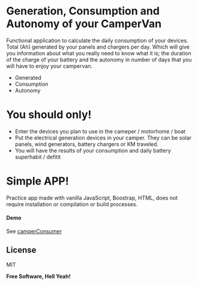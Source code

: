 # Generation, Consumption and Autonomy of your CamperVan

Functional application to calculate the daily consumption of your devices. Total (Ah) generated by your panels and chargers per day. Which will give you information about what you really need to know what it is; the duration of the charge of your battery and the autonomy in number of days that you will have to enjoy your campervan.

  - Generated
  - Consumption
  - Autonomy

# You should only!

  - Enter the devices you plan to use in the cameper / motorhome / boat
  - Put the electrical generation devices in your camper. They can be solar panels, wind generators, battery chargers or KM traveled.
  - You will have the results of your consumption and daily battery superhabit / defitit
  
# Simple APP!
Practice app made with vanilla JavaScript, Boostrap, HTML, does not require installation or compilation or build processes.


#### Demo

See [camperConsumer](https://consumercampervan.netlify.app/)




License
----

MIT


**Free Software, Hell Yeah!**


